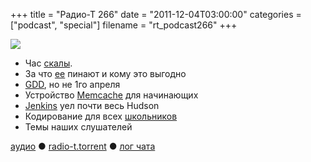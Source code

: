 +++
title = "Радио-Т 266"
date = "2011-12-04T03:00:00"
categories = ["podcast", "special"]
filename = "rt_podcast266"
+++

![](https://radio-t.com/images/radio-t/rt266.png)

- Час [скалы](http://blog.joda.org/2011/11/real-life-scala-feedback-from-yammer.html).
- За что [ее](http://www.infoq.com/news/2011/11/yammer-scala) пинают и кому это выгодно
- [GDD](http://tatiyants.com/?p=1304), но не 1го апреля
- Устройство [Memcache](http://www.adayinthelifeof.nl/2011/02/06/memcache-internals/) для начинающих
- [Jenkins](http://) уел почти весь Hudson
- Кодирование для всех [школьников](http://www.bbc.co.uk/news/technology-15916677)
- Темы наших слушателей

[аудио](http://archive.rucast.net/radio-t/media/rt_podcast266.mp3) ● [radio-t.torrent](http://www.radio-t.com/torrents/rt_podcast266.mp3.torrent) ● [лог чата](http://chat.radio-t.com/logs/radio-t-266.html)<audio src="http://archive.rucast.net/radio-t/media/rt_podcast266.mp3" preload="none"></audio>